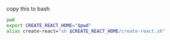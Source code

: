 copy this to bash
```bash
pwd
export CREATE_REACT_HOME="$pwd"
alias create-react="sh $CREATE_REACT_HOME/create-react.sh"
```